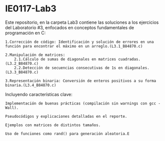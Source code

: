 # IE0117-Lab3

Este repositorio, en la carpeta Lab3 contiene las soluciones a los ejercicios del Laboratorio #3, enfocados en conceptos fundamentales de programación en C:

    1.Corrección de código: Identificación y solución de errores en una función para encontrar el máximo en un arreglo.(L3.1_B84870.c)

    2.Manipulación de matrices:
        2.1.Cálculo de sumas de diagonales en matrices cuadradas.(L3.2_B84870.c)
        2.2.Detección de secuencias consecutivas de 1s en diagonales.(L3.3_B84870.c)

    3.Representación binaria: Conversión de enteros positivos a su forma binaria.(L3.4_B84870.c)

Incluyendo características clave:

    Implementación de buenas prácticas (compilación sin warnings con gcc -Wall).

    Pseudocódigos y explicaciones detalladas en el reporte.

    Ejemplos con matrices de distintos tamaños.

    Uso de funciones como rand() para generación aleatoria.E
